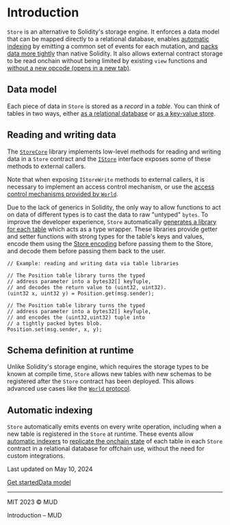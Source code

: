 

# Introduction

`Store` is an alternative to Solidity's storage engine. It enforces a data model that can be mapped directly to a relational database, enables [automatic indexing](/services/indexer) by emitting a common set of events for each mutation, and [packs data more tightly](/store/encoding) than native Solidity. It also allows external contract storage to be read onchain without being limited by existing `view` functions and [without a new opcode (opens in a new tab)](https://eips.ethereum.org/EIPS/eip-2330).

## Data model[](#data-model)

Each piece of data in `Store` is stored as a _record_ in a _table_. You can think of tables in two ways, either [as a relational database](/store/how-mud-models-data) or [as a key-value store](/store/tables).

## Reading and writing data[](#reading-and-writing-data)

The [`StoreCore`](/store/reference/store-core) library implements low-level methods for reading and writing data in a `Store` contract and the [`IStore`](/store/reference/store) interface exposes some of these methods to external callers.

Note that when exposing `IStoreWrite` methods to external callers, it is necessary to implement an access control mechanism, or use the [access control mechanisms provided by `World`](/world/namespaces-access-control).

Due to the lack of generics in Solidity, the only way to allow functions to act on data of different types is to cast the data to raw "untyped" `bytes`. To improve the developer experience, `Store` automatically [generates a library for each table](/store/table-libraries) which acts as a type wrapper. These libraries provide getter and setter functions with strong types for the table's keys and values, encode them using the [Store encoding](/store/encoding) before passing them to the Store, and decode them before passing them back to the user.

```
// Example: reading and writing data via table libraries
 
// The Position table library turns the typed
// address parameter into a bytes32[] keyTuple,
// and decodes the return value to (uint32, uint32).
(uint32 x, uint32 y) = Position.get(msg.sender);
 
// The Position table library turns the typed
// address parameter into a bytes32[] keyTuple,
// and encodes the (uint32,uint32) tuple into
// a tightly packed bytes blob.
Position.set(msg.sender, x, y);
```

## Schema definition at runtime[](#schema-definition-at-runtime)

Unlike Solidity's storage engine, which requires the storage types to be known at compile time, `Store` allows new tables with new schemas to be registered after the `Store` contract has been deployed. This allows advanced use cases like the [`World` protocol](/world/introduction).

## Automatic indexing[](#automatic-indexing)

`Store` automatically emits events on every write operation, including when a new table is registered in the `Store` at runtime. These events allow [automatic indexers](/services/indexer) to [replicate the onchain state](/guides/replicating-onchain-state) of each table in each `Store` contract in a relational database for offchain use, without the need for custom integrations.

Last updated on May 10, 2024

[Get started](/quickstart "Get started")[Data model](/store/data-model "Data model")

---

MIT 2023 © MUD

Introduction – MUD